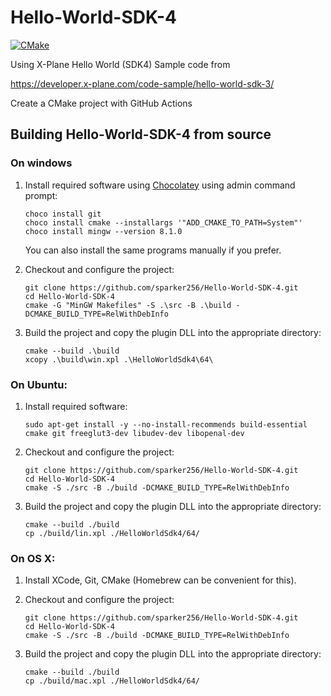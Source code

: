 # Hello-World-SDK-4

[![CMake](https://github.com/sparker256/Hello-World-SDK-4/actions/workflows/cmake.yml/badge.svg)](https://github.com/sparker256/Hello-World-SDK-4/actions/workflows/cmake.yml)

Using X-Plane Hello World (SDK4) Sample code from

https://developer.x-plane.com/code-sample/hello-world-sdk-3/

Create a CMake project with GitHub Actions

## Building Hello-World-SDK-4 from source

### On windows

1.  Install required software using [Chocolatey](https://chocolatey.org/) using admin command prompt:

    ```
    choco install git
    choco install cmake --installargs '"ADD_CMAKE_TO_PATH=System"'    
    choco install mingw --version 8.1.0
    ```

    You can also install the same programs manually if you prefer.

2.  Checkout and configure the project:

    ```
    git clone https://github.com/sparker256/Hello-World-SDK-4.git
    cd Hello-World-SDK-4
    cmake -G "MinGW Makefiles" -S .\src -B .\build -DCMAKE_BUILD_TYPE=RelWithDebInfo
    ```

3.  Build the project and copy the plugin DLL into the appropriate directory:

    ```
    cmake --build .\build
    xcopy .\build\win.xpl .\HelloWorldSdk4\64\
    ```

### On Ubuntu:

1. Install required software:

   ```
   sudo apt-get install -y --no-install-recommends build-essential cmake git freeglut3-dev libudev-dev libopenal-dev

   ```

2. Checkout and configure the project:

   ```
   git clone https://github.com/sparker256/Hello-World-SDK-4.git
   cd Hello-World-SDK-4
   cmake -S ./src -B ./build -DCMAKE_BUILD_TYPE=RelWithDebInfo
   ```

3. Build the project and copy the plugin DLL into the appropriate directory:

   ```
   cmake --build ./build
   cp ./build/lin.xpl ./HelloWorldSdk4/64/
   ```

### On OS X:

1. Install XCode, Git, CMake (Homebrew can be convenient for this).

2. Checkout and configure the project:

   ```
   git clone https://github.com/sparker256/Hello-World-SDK-4.git
   cd Hello-World-SDK-4
   cmake -S ./src -B ./build -DCMAKE_BUILD_TYPE=RelWithDebInfo
   ```

3. Build the project and copy the plugin DLL into the appropriate directory:

   ```
   cmake --build ./build
   cp ./build/mac.xpl ./HelloWorldSdk4/64/
   ```

